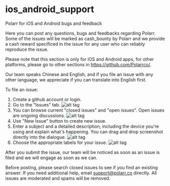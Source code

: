 # ios_android_support
Polarr for iOS and Android bugs and feedback

Here you can post any questions, bugs and feedbacks regarding Polarr. Some of the issues will be marked as cash_bounty by Polarr and we provide a cash reward specificed in the issue for any user who can reliably reproduce the issue.

Please note that this section is only for iOS and Android apps, for other platforms, please go to other sections in https://github.com/Polarrco/. 

Our team speaks Chinese and English, and if you file an issue with any other language, we appreciate if you can translate into English first. 

To file an issue:

1. Create a github account or login.
2. Go to the "Issues" tab. ![alt tag](http://i.imgur.com/5M76VkI.png)
3. You can browse current "closed issues" and "open issues". Open issues are ongoing discussions. ![alt tag](http://i.imgur.com/po6cb7Y.png)
4. Use "New Issue" button to create new issue. 
5. Enter a subject and a detailed description, including the device you're using and explain what's happening. You can drag and drop screenshot directly into the dialogue. ![alt tag](http://i.imgur.com/dsykoWC.png)
6. Choose the appropriate labels for your issue. ![alt tag](http://i.imgur.com/coYsBDD.png)

After you submit the issue, our team will be noticed as soon as an issue is filed and we will engage as soon as we can. 

Before posting, please search closed issues to see if you find an existing answer.
If you need additional help, email support@polarr.co directly.
All issues are moderated and spams will be removed.

